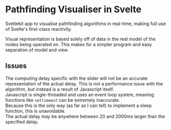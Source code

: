 # Pathfinding Visualiser in Svelte

Sveltekit app to visualise pathfinding algorithms in real-time, making full use
of Svelte's first-class reactivity.  

Visual representation is based solely off of data in the real model of the
nodes being operated on. This makes for a simpler program and easy separation
of model and view.

## Issues

The computing delay specific with the slider will not be an accurate
 representation of the actual delay. This is not a performance issue
 with the algorithm, but instead is a result of Javascript itself.  
Javascript is single-threaded and uses an event loop system, meaning
 functions like `settimeout` can be extremely inaccurate.  
Because this is the only way (as far as I can tell) to implement a
 sleep function, this is unavoidable.  
The actual delay may be anywhere between 20 and 2000ms larger than the
 specified delay.
